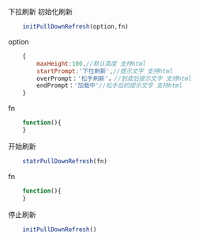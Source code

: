 下拉刷新
初始化刷新

```javascript
	initPullDownRefresh(option,fn)
```

option
```javascript
	{
		maxHeight:100,//默认高度 支持html
		startPrompt:'下拉刷新',//提示文字 支持html
		overPrompt：'松手刷新'，//到底后提示文字 支持html
		endPrompt：'加载中'//松手后的提示文字 支持html
	}
```

fn
```javascript
	function(){
	}
```
	
开始刷新
```javascript
	statrPullDownRefresh(fn)
```

fn
```javascript
	function(){
	}
```
	
停止刷新
```javascript
	initPullDownRefresh()
```
